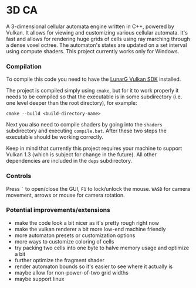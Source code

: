 # 3D CA

A 3-dimensional cellular automata engine written in C++, powered by Vulkan.
It allows for viewing and customizing various cellular automata.
It's fast and allows for rendering huge grids of cells using ray marching through a dense voxel octree. 
The automaton's states are updated on a set interval using compute shaders.
This project currently works only for Windows.

### Compilation

To compile this code you need to have the [LunarG Vulkan SDK](https://vulkan.lunarg.com/) installed.

The project is compiled simply using `cmake`, but for it to work properly it needs to be compiled so that the executable is in some subdirectory 
(i.e. one level deeper than the root directory), for example:
```
cmake --build <build-directory-name>
```
Next you also need to compile shaders by going into the `shaders` subdirectory and executing `compile.bat`.
After these two steps the executable should be working correctly.

Keep in mind that currently this project requires your machine to support Vulkan 1.3 (which is subject for change in the future).
All other dependencies are included in the `deps` subdirectory.

### Controls

Press `` ` `` to open/close the GUI, `F1` to lock/unlock the mouse.
`WASD` for camera movement, arrows or mouse for camera rotation.

### Potential improvements/extensions

* make the code look a bit nicer as it's pretty rough right now
* make the vulkan renderer a bit more low-end machine friendly
* more automaton presets or customization options
* more ways to customize coloring of cells
* try packing two cells into one byte to halve memory usage and optimize a bit
* further optimize the fragment shader
* render automaton bounds so it's easier to see where it actually is
* maybe allow for non-power-of-two grid widths
* maybe support linux
